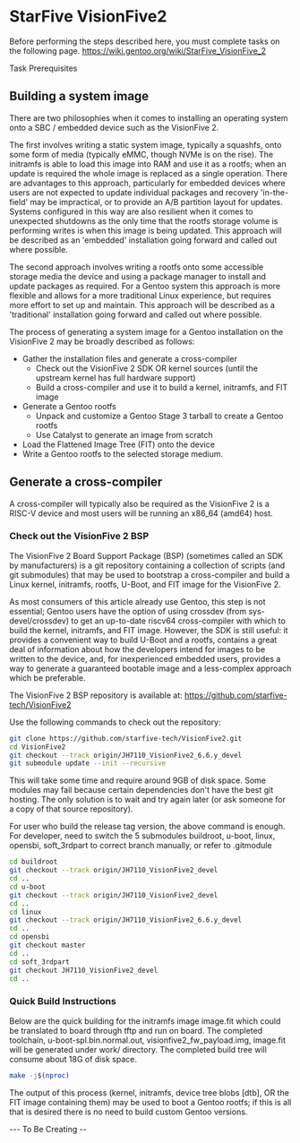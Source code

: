 StarFive VisionFive2
====================

Before performing the steps described here, you must complete tasks on the following page.
https://wiki.gentoo.org/wiki/StarFive_VisionFive_2

Task Prerequisites

Building a system image
-----------------------
There are two philosophies when it comes to installing an operating system onto a SBC / embedded device such as the VisionFive 2.

The first involves writing a static system image, typically a squashfs, onto some form of media (typically eMMC, though NVMe is on the rise). The initramfs is able to load this image into RAM and use it as a rootfs; when an update is required the whole image is replaced as a single operation. There are advantages to this approach, particularly for embedded devices where users are not expected to update individual packages and recovery 'in-the-field' may be impractical, or to provide an A/B partition layout for updates. Systems configured in this way are also resilient when it comes to unexpected shutdowns as the only time that the rootfs storage volume is performing writes is when this image is being updated. This approach will be described as an 'embedded' installation going forward and called out where possible.

The second approach involves writing a rootfs onto some accessible storage media the device and using a package manager to install and update packages as required. For a Gentoo system this approach is more flexible and allows for a more traditional Linux experience, but requires more effort to set up and maintain. This approach will be described as a 'traditional' installation going forward and called out where possible.

The process of generating a system image for a Gentoo installation on the VisionFive 2 may be broadly described as follows:

* Gather the installation files and generate a cross-compiler
  * Check out the VisionFive 2 SDK OR kernel sources (until the upstream kernel has full hardware support)
  * Build a cross-compiler and use it to build a kernel, initramfs, and FIT image
* Generate a Gentoo rootfs
  * Unpack and customize a Gentoo Stage 3 tarball to create a Gentoo rootfs
  * Use Catalyst to generate an image from scratch
* Load the Flattened Image Tree (FIT) onto the device
* Write a Gentoo rootfs to the selected storage medium.

Generate a cross-compiler
-----------------------

A cross-compiler will typically also be required as the VisionFive 2 is a RISC-V device and most users will be running an x86_64 (amd64) host.

### Check out the VisionFive 2 BSP

The VisionFive 2 Board Support Package (BSP) (sometimes called an SDK by manufacturers) is a git repository containing a collection of scripts (and git submodules) that may be used to bootstrap a cross-compiler and build a Linux kernel, initramfs, rootfs, U-Boot, and FIT image for the VisionFive 2.

As most consumers of this article already use Gentoo, this step is not essential; Gentoo users have the option of using crossdev (from sys-devel/crossdev) to get an up-to-date riscv64 cross-compiler with which to build the kernel, initramfs, and FIT image. However, the SDK is still useful: it provides a convenient way to build U-Boot and a rootfs, contains a great deal of information about how the developers intend for images to be written to the device, and, for inexperienced embedded users, provides a way to generate a guaranteed bootable image and a less-complex approach which be preferable.

The VisionFive 2 BSP repository is available at: https://github.com/starfive-tech/VisionFive2

Use the following commands to check out the repository:

```bash
git clone https://github.com/starfive-tech/VisionFive2.git
cd VisionFive2
git checkout --track origin/JH7110_VisionFive2_6.6.y_devel
git submodule update --init --recursive
```

This will take some time and require around 9GB of disk space. Some modules may fail because certain dependencies don't have the best git hosting. The only solution is to wait and try again later (or ask someone for a copy of that source repository).

For user who build the release tag version, the above command is enough. For developer, need to switch the 5 submodules buildroot, u-boot, linux, opensbi, soft_3rdpart to correct branch manually, or refer to .gitmodule

```bash
cd buildroot
git checkout --track origin/JH7110_VisionFive2_devel
cd ..
cd u-boot
git checkout --track origin/JH7110_VisionFive2_devel
cd ..
cd linux
git checkout --track origin/JH7110_VisionFive2_6.6.y_devel
cd ..
cd opensbi
git checkout master
cd ..
cd soft_3rdpart
git checkout JH7110_VisionFive2_devel
cd ..
```

### Quick Build Instructions

Below are the quick building for the initramfs image image.fit which could be translated to board through tftp and run on board. The completed toolchain, u-boot-spl.bin.normal.out, visionfive2_fw_payload.img, image.fit will be generated under work/ directory. The completed build tree will consume about 18G of disk space.

```bash
make -j$(nproc)
```

The output of this process (kernel, initramfs, device tree blobs [dtb], OR the FIT image containing them) may be used to boot a Gentoo rootfs; if this is all that is desired there is no need to build custom Gentoo versions.

--- To Be Creating --
